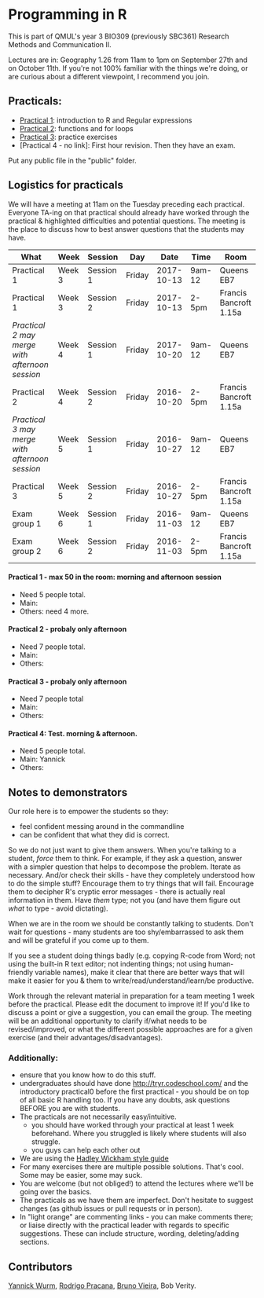 #  Programming in R

This is part of QMUL's year 3 BIO309 (previously SBC361) Research Methods and Communication II.

Lectures are in: Geography 1.26 from 11am to 1pm on September 27th and on October 11th.  If you're not 100% familiar with the things we're doing, or are curious about a different viewpoint, I recommend you join. 



## Practicals:

* [Practical 1](/2017/practical1.md): introduction to R and Regular expressions
* [Practical 2](/2017/practical2.md): functions and for loops
* [Practical 3](/2017/practical3.md): practice exercises
* [Practical 4 - no link]: First hour revision. Then they have an exam.

Put any public file in the "public" folder.

## Logistics for practicals


We will have a meeting at 11am on the Tuesday preceding each practical. Everyone TA-ing on that practical should already have worked through the practical & highlighted difficulties and potential questions. The meeting is the place to discuss how to best answer questions that the students may have. 

|What|Week|Session|Day|Date|Time|Room|
|----|----|-------|---|----|----|----|
|Practical 1|Week 3|Session 1|Friday|2017-10-13|9am-12|Queens EB7|
|Practical 1|Week 3|Session 2|Friday|2017-10-13|2-5pm|Francis Bancroft 1.15a |
|*Practical 2 may merge with afternoon session*|Week 4|Session 1|Friday|2017-10-20|9am-12|Queens EB7|
|Practical 2|Week 4|Session 2|Friday|2016-10-20|2-5pm|Francis Bancroft 1.15a |
|*Practical 3 may merge with afternoon session*|Week 5|Session 1|Friday|2016-10-27|9am-12|Queens EB7|
|Practical 3|Week 5|Session 2|Friday|2016-10-27|2-5pm|Francis Bancroft 1.15a |
|Exam group 1|Week 6|Session 1|Friday|2016-11-03|9am-12|Queens EB7|
|Exam group 2|Week 6|Session 2|Friday|2016-11-03|2-5pm|Francis Bancroft 1.15a |





#### Practical 1 - max 50 in the room: morning and afternoon session
 * Need 5 people total.
 * Main: 
 * Others:  need 4 more.

#### Practical 2 - probaly only afternoon
 * Need 7 people total. 
 * Main: 
 * Others:

#### Practical 3 - probaly only afternoon
 * Need 7 people total 
 * Main: 
 * Others:

#### Practical 4: Test. morning & afternoon.
 * Need 5 people total.
 * Main: Yannick
 * Others: 


## Notes to demonstrators

Our role here is to empower the students so they:
   * feel confident messing around in the commandline
   * can be confident that what they did is correct.

So we do not just want to give them answers. When you're talking to a student, *force* them to think. For example, if they ask a question, answer with a simpler question that helps to decompose the problem. Iterate as necessary. And/or check their skills - have they completely understood how to do the simple stuff? Encourage them to try things that will fail. Encourage them to decipher R's cryptic error messages - there is actually real information in them. Have *them* type; not you (and have them figure out *what* to type - avoid dictating).

When we are in the room we should be constantly talking to students. Don't wait for questions - many students are too shy/embarrassed to ask them and will be grateful if you come up to them.

If you see a student doing things badly (e.g. copying R-code from Word; not using the built-in R text editor; not indenting things; not using human-friendly variable names), make it clear that there are better ways that will make it easier for you & them to write/read/understand/learn/be productive.

Work through the relevant material in preparation for a team meeting 1 week before the practical. Please edit the document to improve it! If you'd like to discuss a point or give a suggestion, you can email the group. The meeting will be an additional opportunity to clarify if/what needs to be revised/improved, or what the different possible approaches are for a given exercise (and their advantages/disadvantages).

### Additionally:
* ensure that you know how to do this stuff.
* undergraduates should have done http://tryr.codeschool.com/ and the introductory practical0 before the first practical - you should be on top of all basic R handling too. If you have any doubts, ask questions BEFORE you are with students.
* The practicals are not necessarily easy/intuitive.
  * you should have worked through your practical at least 1 week beforehand. Where you struggled is likely where students will also struggle.
  * you guys can help each other out
* We are using the [Hadley Wickham style guide](http://adv-r.had.co.nz/Style.html)
* For many exercises there are multiple possible solutions. That's cool. Some may be easier, some may suck. 
* You are welcome (but not obliged!) to attend the lectures where we'll be going over the basics.
* The practicals as we have them are imperfect. Don't hesitate to suggest changes (as github issues or pull requests or in person).
* In "light orange" are commenting links - you can make comments there; or liaise directly with the practical leader with regards to specific suggestions. These can include structure, wording, deleting/adding sections.

## Contributors

[Yannick Wurm](http://yannick.poulet.org), [Rodrigo Pracana](http://www.sbcs.qmul.ac.uk/staff/rodrigopracana.html), [Bruno Vieira](https://github.com/bmpvieira), Bob Verity.
